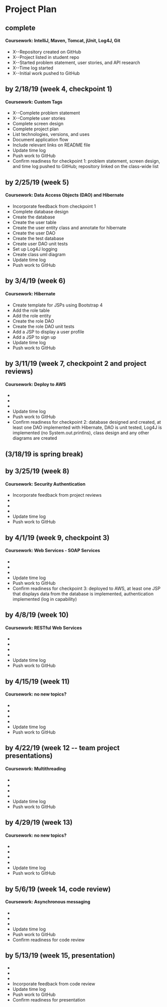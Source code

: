 # Project Plan

## complete
#### Coursework: IntelliJ, Maven, Tomcat, jUnit, Log4J, Git
<ul>
<li>X--Repository created on GitHub</li>
<li>X--Project listed in student repo</li>
<li>X--Started problem statement, user stories, and API research</li>
<li>X--Time log started</li>
<li>X--Initial work pushed to GitHub</li>
</ul>

## by 2/18/19 (week 4, checkpoint 1)
#### Coursework: Custom Tags
<ul>
<li>X--Complete problem statement</li>
<li>X--Complete user stories</li>
<li>Complete screen design</li>
<li>Complete project plan</li>
<li>List technologies, versions, and uses</li>
<li>Document application flow</li>
<li>Include relevant links on README file</li>
<li>Update time log</li>
<li>Push work to GitHub</li>
<li>Confirm readiness for checkpoint 1: 
problem statement, screen design, and time log pushed to GitHub; 
repository linked on the class-wide list</li>
</ul>

## by 2/25/19 (week 5)
#### Coursework: Data Access Objects (DAO) and Hibernate
<ul>
<li>Incorporate feedback from checkpoint 1</li>
<li>Complete database design</li>
<li>Create the database</li>
<li>Create the user table</li>
<li>Create the user entity class and annotate for hibernate</li>
<li>Create the user DAO</li>
<li>Create the test database</li>
<li>Create user DAO unit tests</li>
<li>Set up Log4J logging</li>
<li>Create class uml diagram</li>
<li>Update time log</li>
<li>Push work to GitHub</li>
</ul>

## by 3/4/19 (week 6)
#### Coursework: Hibernate
<ul>
<li>Create template for JSPs using Bootstrap 4</li>
<li>Add the role table</li>
<li>Add the role entity</li>
<li>Create the role DAO</li>
<li>Create the role DAO unit tests</li>
<li>Add a JSP to display a user profile</li>
<li>Add a JSP to sign up</li>
<li>Update time log</li>
<li>Push work to GitHub</li>
</ul>

<!-- TODO - CONTINUE HERE -->

## by 3/11/19 (week 7, checkpoint 2 and project reviews)
#### Coursework: Deploy to AWS
<ul>

<li></li>
<li></li>
<li></li>
<li>Update time log</li>
<li>Push work to GitHub</li>
<li>Confirm readiness for checkpoint 2:
database designed and created, at least one DAO implemented with Hibernate, 
DAO is unit tested, Log4J is implemented (no System.out.printlns), 
class design and any other diagrams are created</li>
</ul>

## (3/18/19 is spring break)

## by 3/25/19 (week 8)
#### Coursework: Security Authentication
<ul>

<li>Incorporate feedback from project reviews</li>
<li></li>
<li></li>
<li></li>
<li>Update time log</li>
<li>Push work to GitHub</li>
</ul>


## by 4/1/19 (week 9, checkpoint 3)
#### Coursework: Web Services - SOAP Services
<ul>

<li></li>
<li></li>
<li></li>
<li>Update time log</li>
<li>Push work to GitHub</li>
<li>Confirm readiness for checkpoint 3:
deployed to AWS, at least one JSP that displays data from the database is implemented,
authentication implemented (log in capability)</li>
</ul>

## by 4/8/19 (week 10)
#### Coursework: RESTful Web Services
<ul>

<li></li>
<li></li>
<li></li>
<li></li>
<li>Update time log</li>
<li>Push work to GitHub</li>
</ul>

## by 4/15/19 (week 11)
#### Coursework: no new topics?
<ul>

<li></li>
<li></li>
<li></li>
<li></li>
<li>Update time log</li>
<li>Push work to GitHub</li>
</ul>

## by 4/22/19 (week 12 -- team project presentations)
#### Coursework: Multithreading
<ul>
<li></li>
<li></li>
<li></li>
<li></li>
<li>Update time log</li>
<li>Push work to GitHub</li>
</ul>

## by 4/29/19 (week 13)
#### Coursework: no new topics?
<ul>

<li></li>
<li></li>
<li></li>
<li></li>
<li>Update time log</li>
<li>Push work to GitHub</li>
</ul>

## by 5/6/19 (week 14, code review)
#### Coursework: Asynchronous messaging
<ul>
<li></li>
<li></li>
<li></li>
<li>Update time log</li>
<li>Push work to GitHub</li>
<li>Confirm readiness for code review</li>
</ul>

## by 5/13/19 (week 15, presentation)
<ul>
<li></li>
<li></li>
<li></li>
<li>Incorporate feedback from code review</li>
<li>Update time log</li>
<li>Push work to GitHub</li>
<li>Confirm readiness for presentation</li>
</ul>